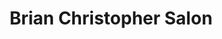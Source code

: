 ---
title: "Brian Christopher Salon"
url: /kernersville/brian-christopher-salon/
shop: hairdresser
---
